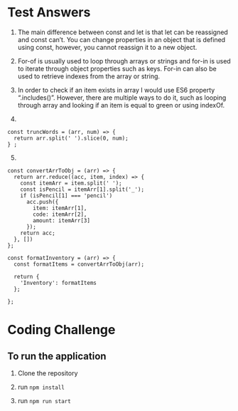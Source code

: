 # Test Answers

1.	The main difference between const and let is that let can be reassigned and const can’t. You can change properties in an object that is defined using const, however, you cannot reassign it to a new object.
2.	For-of is usually used to loop through arrays or strings and for-in is used to iterate through object properties such as keys. For-in can also be used to retrieve indexes from the array or string.
3.	In order to check if an item exists in array I would use ES6 property “.includes()”. However, there are multiple ways to do it, such as looping through array and looking if an item is equal to green or using indexOf.

4.	
```
const truncWords = (arr, num) => {
  return arr.split(' ').slice(0, num);
} ;
```

5.	
```
const convertArrToObj = (arr) => {
  return arr.reduce((acc, item, index) => {
    const itemArr = item.split(' ');
    const isPencil = itemArr[1].split('_');
    if (isPencil[1] === 'pencil')
      acc.push({
        item: itemArr[1],
        code: itemArr[2],
        amount: itemArr[3]
      });
    return acc;
  }, [])
};

const formatInventory = (arr) => {
  const formatItems = convertArrToObj(arr);

  return {
    'Inventory': formatItems
  };

};
```
# Coding Challenge

## To run the application

1. Clone the repository

2. run ``` npm install ```

3. run ``` npm run start ```


